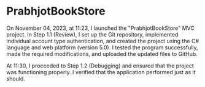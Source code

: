# PrabhjotBookStore

On November 04, 2023, at 11:23, I launched the "PrabhjotBookStore" MVC project. In Step 1.1 (Review), I set up the Git repository, implemented individual account type authentication, and created the project using the C# language and web platform (version 5.0). I tested the program successfully, made the required modifications, and uploaded the updated files to GitHub.

At 11:30, I proceeded to Step 1.2 (Debugging) and ensured that the project was functioning properly. I verified that the application performed just as it should.